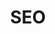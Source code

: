 ---
title: SEO
description: |
    Après 4 ans comme responsable technique pour une site de e-Commerce, j’ai eu l’occasion d’apprendre pas mal de chose sur le référencement naturel, sur les bonnes et mauvaises pratiques du web en général.
---